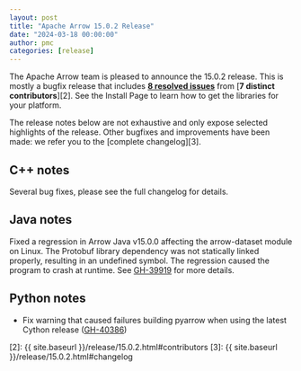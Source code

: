 ```yaml
---
layout: post
title: "Apache Arrow 15.0.2 Release"
date: "2024-03-18 00:00:00"
author: pmc
categories: [release]
---
```

<!--
{% comment %}
Licensed to the Apache Software Foundation (ASF) under one or more
contributor license agreements.  See the NOTICE file distributed with
this work for additional information regarding copyright ownership.
The ASF licenses this file to you under the Apache License, Version 2.0
(the "License"); you may not use this file except in compliance with
the License.  You may obtain a copy of the License at

http://www.apache.org/licenses/LICENSE-2.0

Unless required by applicable law or agreed to in writing, software
distributed under the License is distributed on an "AS IS" BASIS,
WITHOUT WARRANTIES OR CONDITIONS OF ANY KIND, either express or implied.
See the License for the specific language governing permissions and
limitations under the License.
{% endcomment %}
-->


The Apache Arrow team is pleased to announce the 15.0.2 release.
This is mostly a bugfix release that includes [**8 resolved issues**][1]
from [**7 distinct contributors**][2]. See the Install Page to learn how to
get the libraries for your platform.

The release notes below are not exhaustive and only expose selected highlights
of the release. Other bugfixes and improvements have been made: we refer
you to the [complete changelog][3].

## C++ notes

Several bug fixes, please see the full changelog for details.

## Java notes

Fixed a regression in Arrow Java v15.0.0 affecting the arrow-dataset module on Linux. The Protobuf library dependency was not statically linked properly, resulting in an undefined symbol. The regression caused the program to crash at runtime. See [GH-39919](https://github.com/apache/arrow/issues/39919) for more details.

## Python notes

* Fix warning that caused failures building pyarrow when using the latest Cython release ([GH-40386](https://github.com/apache/arrow/issues/40386))



[1]: https://github.com/apache/arrow/milestone/61?closed=1
[2]: {{ site.baseurl }}/release/15.0.2.html#contributors
[3]: {{ site.baseurl }}/release/15.0.2.html#changelog
